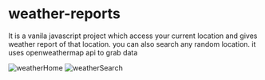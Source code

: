 # weather-reports
It is a vanila javascript project which access your current location and gives weather report of that location. you can also search any random location.
it uses openweathermap api to grab data

![weatherHome](https://user-images.githubusercontent.com/67333647/122922184-faaf5000-d380-11eb-83a0-f627183597fe.PNG)
![weatherSearch](https://user-images.githubusercontent.com/67333647/122922424-3a763780-d381-11eb-9060-f4180a0011d1.PNG)
